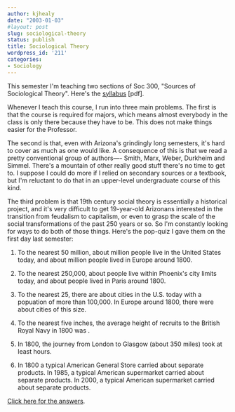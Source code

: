 ```yaml
---
author: kjhealy
date: "2003-01-03"
#layout: post
slug: sociological-theory
status: publish
title: Sociological Theory
wordpress_id: '211'
categories:
- Sociology
---
```


This semester I'm teaching two sections of Soc 300, "Sources of Sociological Theory". Here's the [syllabus](http://fiachra.soc.arizona.edu/files/teaching/spring03/soc300-syllabus-s03.pdf "Soc 300 Syllabus") [pdf].

Whenever I teach this course, I run into three main problems. The first is that the course is required for majors, which means almost everybody in the class is only there because they have to be. This does not make things easier for the Professor.

The second is that, even with Arizona's grindingly long semesters, it's hard to cover as much as one would like. A consequence of this is that we read a pretty conventional group of authors—- Smith, Marx, Weber, Durkheim and Simmel. There's a mountain of other really good stuff there's no time to get to. I suppose I could do more if I relied on secondary sources or a textbook, but I'm reluctant to do that in an upper-level undergraduate course of this kind.

The third problem is that 19th century social theory is essentially a historical project, and it's very difficult to get 19-year-old Arizonans interested in the transition from feudalism to capitalism, or even to grasp the scale of the social transformations of the past 250 years or so. So I'm constantly looking for ways to do both of those things. Here's the pop-quiz I gave them on the first day last semester:

1. To the nearest 50 million, about million people live in the United States today, and about million people lived in Europe around 1800.

2. To the nearest 250,000, about people live within Phoenix's city limits today, and about people lived in Paris around 1800.

3. To the nearest 25, there are about cities in the U.S. today with a popuation of more than 100,000. In Europe around 1800, there were about cities of this size.

4. To the nearest five inches, the average height of recruits to the British Royal Navy in 1800 was .

5. In 1800, the journey from London to Glasgow (about 350 miles) took at least hours.

6. In 1800 a typical American General Store carried about separate products. In 1985, a typical American supermarket carried about separate products. In 2000, a typical American supermarket carried about separate products.

[Click here for the answers](http://www.kieranhealy.org/blog/archives/000215.html).
